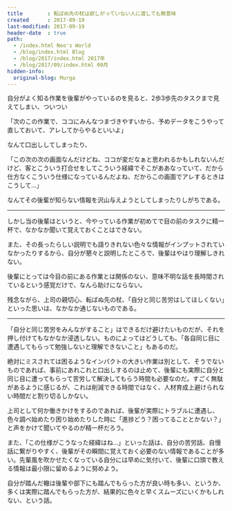 ```yaml
---
title        : 転ばぬ先の杖は欲しがっていない人に渡しても無意味
created      : 2017-09-19
last-modified: 2017-09-19
header-date  : true
path:
  - /index.html Neo's World
  - /blog/index.html Blog
  - /blog/2017/index.html 2017年
  - /blog/2017/09/index.html 09月
hidden-info:
  original-blog: Murga
---
```


自分がよく知る作業を後輩がやっているのを見ると、2歩3歩先のタスクまで見えてしまい、ついつい

「次のこの作業で、ココにみんなつまづきやすいから、予めデータをこうやって直しておいて、アレしてからやるといいよ」

なんて口出ししてしまったり、

「この次の次の画面なんだけどね、ココが変だなぁと思われるかもしれないんだけど、客とこういう打合せをしてこういう経緯でそこがああなっていて、だから仕方なくこういう仕様になっているんだよね、だからこの画面でアレするときはこうして…」

なんてその後輩が知らない情報を沢山与えようとしてしまったりしがちである。

-----

しかし当の後輩はというと、今やっている作業が初めてで目の前のタスクに精一杯で、なかなか聞いて覚えておくことはできない。

また、その長ったらしい説明でも語りきれない色々な情報がインプットされていなかったりするから、自分が懇々と説明したところで、後輩はやはり理解しきれない。

後輩にとっては今目の前にある作業とは関係のない、意味不明な話を長時間されているという感覚だけで、なんら助けにならない。

残念ながら、上司の親切心、転ばぬ先の杖、「自分と同じ苦労はしてほしくない」といった思いは、なかなか通じないものである。

-----

「自分と同じ苦労をみんながすること」はできるだけ避けたいものだが、それを押し付けてもなかなか浸透しない。ものによってはどうしても、「各自同じ目に遭遇してもらって勉強しないと理解できないこと」もあるのだ。

絶対にミスされては困るようなインパクトの大きい作業は別として、そうでないものであれば、事前にあれこれと口出しするのは止めて、後輩にも実際に自分と同じ目に遭ってもらって苦労して解決してもらう時間も必要なのだ。すごく無駄があるように感じるが、これは削減できる時間ではなく、人材育成上避けられない時間だと割り切るしかない。

上司として何か働きかけをするのであれば、後輩が実際にトラブルに遭遇し、色々調べ始めたり困り始めたりした時に「進捗どう？困ってることとかない？」と声をかけて聞いてやるのが精一杯だろう。

また、「この仕様がこうなった経緯はね…」といった話は、自分の苦労話、自慢話に繋がりやすく、後輩がその瞬間に覚えておく必要のない情報であることが多い。先輩風を吹かせたくなっている自分には早めに気付いて、後輩に口頭で教える情報は最小限に留めるように努めよう。

自分が踏んだ轍は後輩や部下にも踏んでもらった方が良い時も多い、というか、多くは実際に踏んでもらった方が、結果的に色々と早くスムーズにいくかもしれない、という話。
